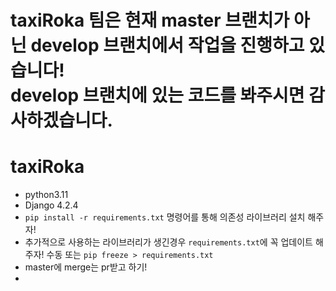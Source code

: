 # taxiRoka 팀은 현재 master 브랜치가 아닌 develop 브랜치에서 작업을 진행하고 있습니다!<br> develop 브랜치에 있는 코드를 봐주시면 감사하겠습니다.

# taxiRoka
- python3.11
- Django 4.2.4
- `pip install -r requirements.txt` 명령어를 통해 의존성 라이브러리 설치 해주자!
- 추가적으로 사용하는 라이브러리가 생긴경우 `requirements.txt`에 꼭 업데이트 해주자! 수동 또는 `pip freeze > requirements.txt`
- master에 merge는 pr받고 하기!
- 
